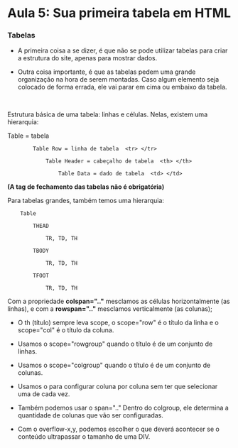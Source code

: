 # Aula 5: Sua primeira tabela em HTML

### Tabelas  

* A primeira coisa a se dizer, é que não se pode utilizar tabelas para criar a estrutura do site, apenas para mostrar dados. 

* Outra coisa importante, é que as tabelas pedem uma grande organização na hora de serem montadas. Caso algum elemento seja colocado de forma errada, ele vai parar em cima ou embaixo da tabela. 
<br>
 
Estrutura básica de uma tabela: linhas e células. Nelas, existem uma hierarquia: 

 Table = tabela 

            Table Row = linha de tabela  <tr> </tr> 

                Table Header = cabeçalho de tabela  <th> </th> 

                    Table Data = dado de tabela  <td> </td> 

 

<strong>(A tag de fechamento das tabelas não é obrigatória)</strong>

 

 

Para tabelas grandes, também temos uma hierarquia:  

         

        Table 

            THEAD 

                TR, TD, TH 

            TBODY 

                TR, TD, TH 

            TFOOT 

                TR, TD, TH 

 

 

Com a propriedade <strong>colspan=".."</strong> mesclamos as células horizontalmente (as linhas), e com a <strong>rowspan=".."</strong> mesclamos verticalmente (as colunas); 

 
* O th (título) sempre leva scope, o scope="row" é o título da linha e o scope="col" é o título da coluna. 

* Usamos o scope="rowgroup" quando o título é de um conjunto de linhas. 

* Usamos o scope="colgroup" quando o título é de um conjunto de colunas. 

* Usamos o <colgroup>  para configurar coluna por coluna sem ter que selecionar uma de cada vez. 

* Também podemos usar o span=".." Dentro do colgroup, ele determina a quantidade de colunas que vão ser configuradas. 

 * Com o overflow-x,y, podemos escolher o que deverá acontecer se o conteúdo ultrapassar o tamanho de uma DIV.  
